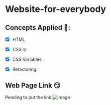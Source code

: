 # Website-for-everybody

## Concepts Applied 🧐:
- [x] HTML

- [x] CSS 🤓

- [x] CSS Variables

- [x] Refactoring

## Web Page Link 😏
Pending to put the link
![image](image1.gif)